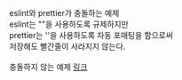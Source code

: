 eslint와 prettier가 충돌하는 예제 <br />
eslint는 ""을 사용하도록 규제하지만 <br />
prettier는 ''을 사용하도록 자동 포매팅을 함으로써 <br />
저장해도 빨간줄이 사라지지 않는다. <br />
<br />
충돌하지 않는 예제 [링크](https://github.com/socratone/simple-merge-eslint-prettier.git)
